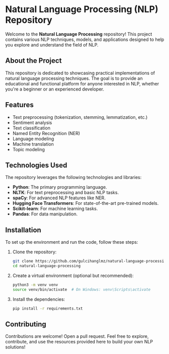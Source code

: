 # Natural Language Processing (NLP) Repository

Welcome to the **Natural Language Processing** repository! This project contains various NLP techniques, models, and applications designed to help you explore and understand the field of NLP.

## About the Project

This repository is dedicated to showcasing practical implementations of natural language processing techniques. The goal is to provide an educational and functional platform for anyone interested in NLP, whether you're a beginner or an experienced developer.

## Features

- Text preprocessing (tokenization, stemming, lemmatization, etc.)
- Sentiment analysis
- Text classification
- Named Entity Recognition (NER)
- Language modeling
- Machine translation
- Topic modeling

## Technologies Used

The repository leverages the following technologies and libraries:

- **Python**: The primary programming language.
- **NLTK**: For text preprocessing and basic NLP tasks.
- **spaCy**: For advanced NLP features like NER.
- **Hugging Face Transformers**: For state-of-the-art pre-trained models.
- **Scikit-learn**: For machine learning tasks.
- **Pandas**: For data manipulation.

## Installation

To set up the environment and run the code, follow these steps:

1. Clone the repository:
   ```bash
   git clone https://github.com/gulcihanglmz/natural-language-processing
   cd natural-language-processing
   ```

2. Create a virtual environment (optional but recommended):
   ```bash
   python3 -m venv venv
   source venv/bin/activate  # On Windows: venv\Scripts\activate
   ```

3. Install the dependencies:
   ```bash
   pip install -r requirements.txt
   ```

## Contributing

Contributions are welcome! Open a pull request.
Feel free to explore, contribute, and use the resources provided here to build your own NLP solutions!
